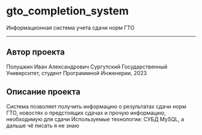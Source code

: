 # gto_completion_system
Информационная система учета сдачи норм ГТО
***
## Автор проекта
Полушкин Иван Александрович
Сургутский Государственный Университет, студент Программной Инженерии, 2023
## Описание проекта
Система позволяет получить информацию о результатах сдачи норм ГТО, новостях о предстоящих сдачах и прочую информацию, необходимую для сдачи
Используемые технологии: СУБД MySQL, а дальше чё писать я не знаю
